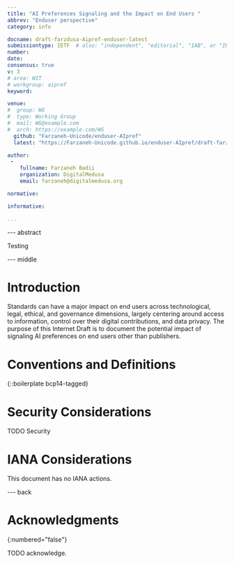 ```yaml
---
title: "AI Preferences Signaling and the Impact on End Users "
abbrev: "Enduser perspective"
category: info

docname: draft-farzdusa-Aipref-enduser-latest
submissiontype: IETF  # also: "independent", "editorial", "IAB", or "IRTF"
number:
date:
consensus: true
v: 3
# area: WIT
# workgroup: aipref
keyword:

venue:
#  group: WG
#  type: Working Group
#  mail: WG@example.com
#  arch: https://example.com/WG
  github: "Farzaneh-Unicode/enduser-AIpref"
  latest: "https://Farzaneh-Unicode.github.io/enduser-AIpref/draft-farzdusa-Aipref-enduser.html"

author:
 -
    fullname: Farzaneh Badii
    organization: DigitalMedusa
    email: farzaneh@digitalmedusa.org

normative:

informative:

...
```


--- abstract

Testing


--- middle

# Introduction


Standards can have a major impact on end users across technological, legal, ethical, and governance dimensions, largely centering around access to information, control over their digital contributions, and data privacy. The purpose of this Internet Draft is to document the potential impact of signaling AI preferences on end users other than publishers. 


# Conventions and Definitions

{::boilerplate bcp14-tagged}


# Security Considerations

TODO Security


# IANA Considerations

This document has no IANA actions.


--- back

# Acknowledgments
{:numbered="false"}

TODO acknowledge.
